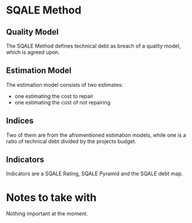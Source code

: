 # SQALE Method

## Quality Model

The SQALE Method defines technical debt as breach of a quality model, which is agreed upon.

## Estimation Model

The estimation model consists of two estimates:

- one estimating the cost to repair
- one estimating the cost of not repairing

## Indices

Two of them are from the afromentioned estimation models, while one is a ratio of technical debt divided by the projects budget.

## Indicators

Indicators are a SQALE Rating, SQALE Pyramid and the SQALE debt map.

# Notes to take with

Nothing important at the moment.
